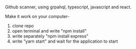 Github scanner, using grpahql, typescript, javascript and react.

Make it work on your computer-

1. clone repo
2. open terminal and write "npm install"
3. write separately "npm install express"
4. write "yarn start" and wait for the application to start
